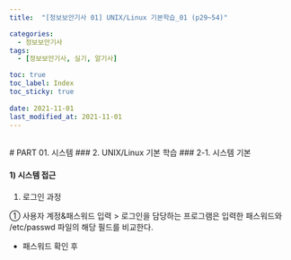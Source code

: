 ```yaml
---
title:  "[정보보안기사 01] UNIX/Linux 기본학습_01 (p29~54)"

categories:
  - 정보보안기사
tags:
  - [정보보안기사, 실기, 알기사]

toc: true
toc_label: Index
toc_sticky: true
 
date: 2021-11-01
last_modified_at: 2021-11-01
---
```

<br>
# PART 01. 시스템
### 2. UNIX/Linux 기본 학습 
### 2-1. 시스템 기본 

#### 1) 시스템 접근
1. 로그인 과정 

① 사용자 계정&패스워드 입력 > 로그인을 담당하는 프로그램은 입력한 패스워드와 /etc/passwd 파일의 해당 필드를 비교한다. 
- 패스워드 확인 후  
